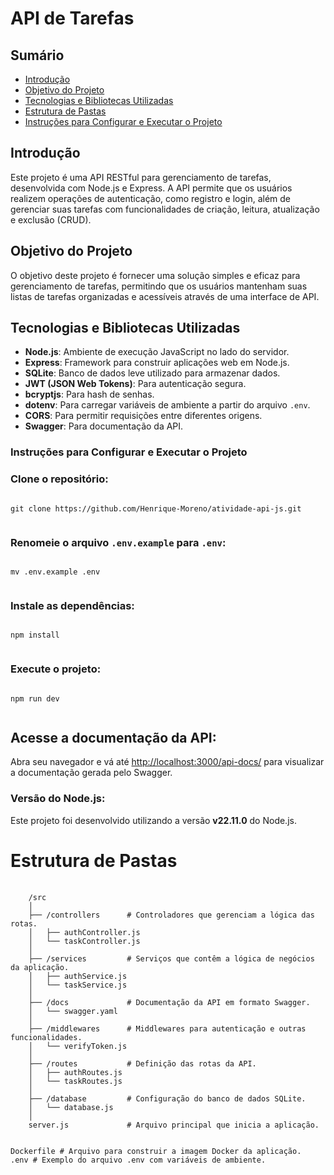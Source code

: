 # API de Tarefas

## Sumário
- [Introdução](#introdução)
- [Objetivo do Projeto](#objetivo-do-projeto)
- [Tecnologias e Bibliotecas Utilizadas](#tecnologias-e-bibliotecas-utilizadas)
- [Estrutura de Pastas](#estrutura-de-pastas)
- [Instruções para Configurar e Executar o Projeto](#instruções-para-configurar-e-executar-o-projeto)

## Introdução
Este projeto é uma API RESTful para gerenciamento de tarefas, desenvolvida com Node.js e Express. A API permite que os usuários realizem operações de autenticação, como registro e login, além de gerenciar suas tarefas com funcionalidades de criação, leitura, atualização e exclusão (CRUD).

## Objetivo do Projeto
O objetivo deste projeto é fornecer uma solução simples e eficaz para gerenciamento de tarefas, permitindo que os usuários mantenham suas listas de tarefas organizadas e acessíveis através de uma interface de API.

## Tecnologias e Bibliotecas Utilizadas
- **Node.js**: Ambiente de execução JavaScript no lado do servidor.
- **Express**: Framework para construir aplicações web em Node.js.
- **SQLite**: Banco de dados leve utilizado para armazenar dados.
- **JWT (JSON Web Tokens)**: Para autenticação segura.
- **bcryptjs**: Para hash de senhas.
- **dotenv**: Para carregar variáveis de ambiente a partir do arquivo `.env`.
- **CORS**: Para permitir requisições entre diferentes origens.
- **Swagger**: Para documentação da API.
        
<h3>Instruções para Configurar e Executar o Projeto</h3>

  <h3>Clone o repositório:</h3>
  <pre><code>
git clone https://github.com/Henrique-Moreno/atividade-api-js.git
    </code></pre>

  <h3>Renomeie o arquivo <code>.env.example</code> para <code>.env</code>:</h3>
    <pre><code>
mv .env.example .env
    </code></pre>

  <h3>Instale as dependências:</h3>
    <pre><code>
npm install
    </code></pre>

  <h3>Execute o projeto:</h3>
    <pre><code>
npm run dev
    </code></pre>

  <h2>Acesse a documentação da API:</h2>
    <p>Abra seu navegador e vá até <a href="http://localhost:3000/api-docs/">http://localhost:3000/api-docs/</a> para visualizar a documentação gerada pelo Swagger.</p>

  <h3>Versão do Node.js:</h3>
    <p>Este projeto foi desenvolvido utilizando a versão <strong>v22.11.0</strong> do Node.js.</p>

 <h1>Estrutura de Pastas</h1>
    <pre>
        <code>
    /src
    │
    ├── /controllers      # Controladores que gerenciam a lógica das rotas.
    │   ├── authController.js
    │   └── taskController.js
    │
    ├── /services         # Serviços que contêm a lógica de negócios da aplicação.
    │   ├── authService.js
    │   └── taskService.js
    │
    ├── /docs             # Documentação da API em formato Swagger.
    │   └── swagger.yaml
    │
    ├── /middlewares      # Middlewares para autenticação e outras funcionalidades.
    │   └── verifyToken.js
    │
    ├── /routes           # Definição das rotas da API.
    │   ├── authRoutes.js
    │   └── taskRoutes.js
    │
    ├── /database         # Configuração do banco de dados SQLite.
    │   └── database.js
    │
    server.js             # Arquivo principal que inicia a aplicação.

Dockerfile            # Arquivo para construir a imagem Docker da aplicação.
.env                  # Exemplo do arquivo .env com variáveis de ambiente.
        </code>
    </pre>
